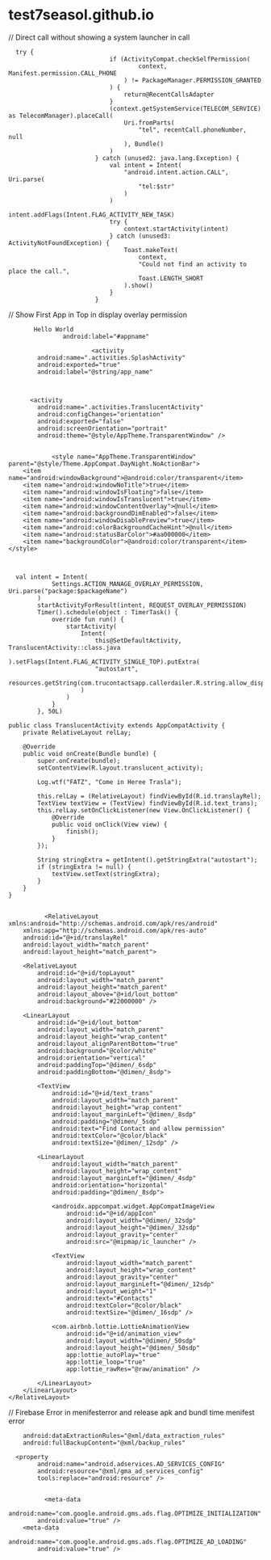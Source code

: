 # test7seasol.github.io


 // Direct call without showing a system launcher in call

      try {
                                if (ActivityCompat.checkSelfPermission(
                                        context, Manifest.permission.CALL_PHONE
                                    ) != PackageManager.PERMISSION_GRANTED
                                ) {
                                    return@RecentCallsAdapter
                                }
                                (context.getSystemService(TELECOM_SERVICE) as TelecomManager).placeCall(
                                    Uri.fromParts(
                                        "tel", recentCall.phoneNumber, null
                                    ), Bundle()
                                )
                            } catch (unused2: java.lang.Exception) {
                                val intent = Intent(
                                    "android.intent.action.CALL", Uri.parse(
                                        "tel:$str"
                                    )
                                )
                                intent.addFlags(Intent.FLAG_ACTIVITY_NEW_TASK)
                                try {
                                    context.startActivity(intent)
                                } catch (unused3: ActivityNotFoundException) {
                                    Toast.makeText(
                                        context,
                                        "Could not find an activity to place the call.",
                                        Toast.LENGTH_SHORT
                                    ).show()
                                }
                            }
                            

  // Show First App in Top in display overlay permission

           Hello World
                   android:label="#appname"

                           <activity
            android:name=".activities.SplashActivity"
            android:exported="true"
            android:label="@string/app_name"



          <activity
            android:name=".activities.TranslucentActivity"
            android:configChanges="orientation"
            android:exported="false"
            android:screenOrientation="portrait"
            android:theme="@style/AppTheme.TransparentWindow" />


                <style name="AppTheme.TransparentWindow" parent="@style/Theme.AppCompat.DayNight.NoActionBar">
        <item name="android:windowBackground">@android:color/transparent</item>
        <item name="android:windowNoTitle">true</item>
        <item name="android:windowIsFloating">false</item>
        <item name="android:windowIsTranslucent">true</item>
        <item name="android:windowContentOverlay">@null</item>
        <item name="android:backgroundDimEnabled">false</item>
        <item name="android:windowDisablePreview">true</item>
        <item name="android:colorBackgroundCacheHint">@null</item>
        <item name="android:statusBarColor">#aa000000</item>
        <item name="backgroundColor">@android:color/transparent</item>
    </style>



      val intent = Intent(
                Settings.ACTION_MANAGE_OVERLAY_PERMISSION, Uri.parse("package:$packageName")
            )
            startActivityForResult(intent, REQUEST_OVERLAY_PERMISSION)
            Timer().schedule(object : TimerTask() {
                override fun run() {
                    startActivity(
                        Intent(
                            this@SetDefaultActivity, TranslucentActivity::class.java
                        ).setFlags(Intent.FLAG_ACTIVITY_SINGLE_TOP).putExtra(
                            "autostart",
                            resources.getString(com.trucontactsapp.callerdailer.R.string.allow_displaying_over_other_apps)
                        )
                    )
                }
            }, 50L)
                
    public class TranslucentActivity extends AppCompatActivity {
        private RelativeLayout relLay;
    
        @Override
        public void onCreate(Bundle bundle) {
            super.onCreate(bundle);
            setContentView(R.layout.translucent_activity);
    
            Log.wtf("FATZ", "Come in Heree Trasla");
    
            this.relLay = (RelativeLayout) findViewById(R.id.translayRel);
            TextView textView = (TextView) findViewById(R.id.text_trans);
            this.relLay.setOnClickListener(new View.OnClickListener() {
                @Override
                public void onClick(View view) {
                    finish();
                }
            });
    
            String stringExtra = getIntent().getStringExtra("autostart");
            if (stringExtra != null) {
                textView.setText(stringExtra);
            }
        }
    }

    
              <RelativeLayout xmlns:android="http://schemas.android.com/apk/res/android"
        xmlns:app="http://schemas.android.com/apk/res-auto"
        android:id="@+id/translayRel"
        android:layout_width="match_parent"
        android:layout_height="match_parent">
    
        <RelativeLayout
            android:id="@+id/topLayout"
            android:layout_width="match_parent"
            android:layout_height="match_parent"
            android:layout_above="@+id/lout_bottom"
            android:background="#22000000" />
    
        <LinearLayout
            android:id="@+id/lout_bottom"
            android:layout_width="match_parent"
            android:layout_height="wrap_content"
            android:layout_alignParentBottom="true"
            android:background="@color/white"
            android:orientation="vertical"
            android:paddingTop="@dimen/_6sdp"
            android:paddingBottom="@dimen/_8sdp">
    
            <TextView
                android:id="@+id/text_trans"
                android:layout_width="match_parent"
                android:layout_height="wrap_content"
                android:layout_marginLeft="@dimen/_8sdp"
                android:padding="@dimen/_5sdp"
                android:text="Find Contact and allow permission"
                android:textColor="@color/black"
                android:textSize="@dimen/_12sdp" />
    
            <LinearLayout
                android:layout_width="match_parent"
                android:layout_height="wrap_content"
                android:layout_marginLeft="@dimen/_4sdp"
                android:orientation="horizontal"
                android:padding="@dimen/_8sdp">
    
                <androidx.appcompat.widget.AppCompatImageView
                    android:id="@+id/appIcon"
                    android:layout_width="@dimen/_32sdp"
                    android:layout_height="@dimen/_32sdp"
                    android:layout_gravity="center"
                    android:src="@mipmap/ic_launcher" />
    
                <TextView
                    android:layout_width="match_parent"
                    android:layout_height="wrap_content"
                    android:layout_gravity="center"
                    android:layout_marginLeft="@dimen/_12sdp"
                    android:layout_weight="1"
                    android:text="#Contacts"
                    android:textColor="@color/black"
                    android:textSize="@dimen/_16sdp" />
    
                <com.airbnb.lottie.LottieAnimationView
                    android:id="@+id/animation_view"
                    android:layout_width="@dimen/_50sdp"
                    android:layout_height="@dimen/_50sdp"
                    app:lottie_autoPlay="true"
                    app:lottie_loop="true"
                    app:lottie_rawRes="@raw/animation" />
    
            </LinearLayout>
        </LinearLayout>
    </RelativeLayout>


// Firebase Error in menifesterror and release apk and bundl time menifest error 

        android:dataExtractionRules="@xml/data_extraction_rules"
        android:fullBackupContent="@xml/backup_rules"

      <property
            android:name="android.adservices.AD_SERVICES_CONFIG"
            android:resource="@xml/gma_ad_services_config"
            tools:replace="android:resource" />


              <meta-data
            android:name="com.google.android.gms.ads.flag.OPTIMIZE_INITIALIZATION"
            android:value="true" />
        <meta-data
            android:name="com.google.android.gms.ads.flag.OPTIMIZE_AD_LOADING"
            android:value="true" />
            
